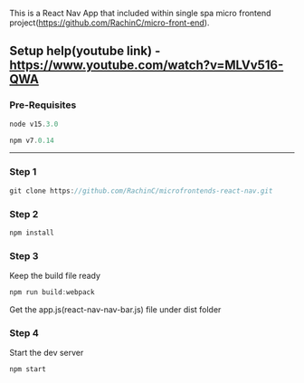 This is a React Nav App that included within single spa micro frontend project(https://github.com/RachinC/micro-front-end). 

Setup help(youtube link) - https://www.youtube.com/watch?v=MLVv516-QWA
------------------------------

### Pre-Requisites
```js
node v15.3.0
```
```js
npm v7.0.14
```
------------------------------

### Step 1
```js
git clone https://github.com/RachinC/microfrontends-react-nav.git
```

### Step 2
```js
npm install
```

### Step 3
Keep the build file ready
```js
npm run build:webpack
```
Get the app.js(react-nav-nav-bar.js) file under dist folder

### Step 4
Start the dev server
```js
npm start
```

